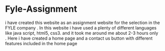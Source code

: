 # Fyle-Assignment
i have created this website as an assignment website for the selection in the FYLE company .  In this website i have used a plenty of different languages like java script, html5, css3.  and it took me around me about 2-3 hours only . Here i have created a home page and a contact us button with different features included in the home page 
